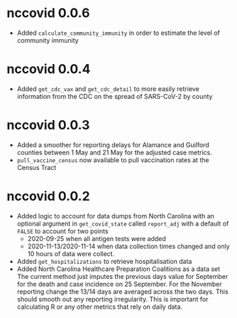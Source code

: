 # nccovid 0.0.6

* Added `calculate_community_immunity` in order to estimate the level of community immunity

# nccovid 0.0.4

* Added `get_cdc_vax` and `get_cdc_detail` to more easily retrieve information from the CDC on the spread of SARS-CoV-2 by county


# nccovid 0.0.3
* Added a smoother for reporting delays for Alamance and Guilford counties between 1 May and 21 May for the adjusted case metrics.
* `pull_vaccine_census` now available to pull vaccination rates at the Census Tract


# nccovid 0.0.2

* Added logic to account for data dumps from North Carolina with an optional argument in  `get_covid_state` called `report_adj` with a default of `FALSE` to account for two points
  * 2020-09-25 when all antigen tests were added 
  * 2020-11-13/2020-11-14 when data collection times changed and only 10 hours of data were collect.
* Added `get_hospitalizations` to retrieve hospitalisation data 
* Added North Carolina Healthcare Preparation Coalitions as a data set 
The current method just imputes the previous days value for September for the death and case incidence on 25 September. 
For the November reporting change the 13/14 days are averaged across the two days. 
This should smooth out any reporting irregularity. 
This is important for calculating R or any other metrics that rely on daily data.
